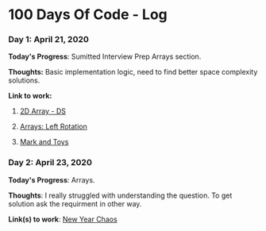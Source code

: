 # 100 Days Of Code - Log

### Day 1: April 21, 2020

**Today's Progress**: Sumitted Interview Prep Arrays section.

**Thoughts:** Basic implementation logic, need to find better space complexity solutions.

**Link to work:** 
1. [2D Array - DS](https://www.hackerrank.com/challenges/2d-array/problem?h_l=interview&playlist_slugs%5B%5D=interview-preparation-kit&playlist_slugs%5B%5D=arrays)

2. [Arrays: Left Rotation](https://www.hackerrank.com/challenges/ctci-array-left-rotation/problem?h_l=interview&playlist_slugs%5B%5D=interview-preparation-kit&playlist_slugs%5B%5D=arrays)

3. [Mark and Toys](https://www.hackerrank.com/challenges/mark-and-toys/problem?h_l=interview&playlist_slugs%5B%5D=interview-preparation-kit&playlist_slugs%5B%5D=sorting)

### Day 2: April 23, 2020

**Today's Progress**: Arrays.

**Thoughts**: I really struggled with understanding the question. To get solution ask the requirment in other way.

**Link(s) to work**: [New Year Chaos](https://www.hackerrank.com/challenges/new-year-chaos/problem?h_l=interview&playlist_slugs%5B%5D=interview-preparation-kit&playlist_slugs%5B%5D=arrays)
